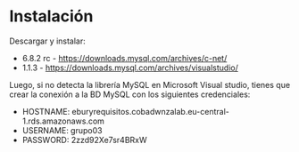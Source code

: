 # Instalación
Descargar y instalar:
-  6.8.2 rc - https://downloads.mysql.com/archives/c-net/
-  1.1.3 - https://downloads.mysql.com/archives/visualstudio/

Luego, si no detecta la librería MySQL en Microsoft Visual studio, tienes que crear la conexión a la BD MySQL con los siguientes credenciales:
  - HOSTNAME: eburyrequisitos.cobadwnzalab.eu-central-1.rds.amazonaws.com
  - USERNAME: grupo03
  - PASSWORD: 2zzd92Xe7sr4BRxW

